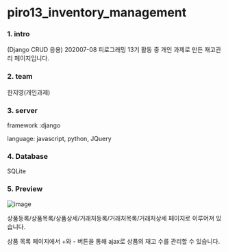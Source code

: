 # piro13_inventory_management

### 1. intro
(Django CRUD 응용) 202007-08 피로그래밍 13기 활동 중 개인 과제로 만든 재고관리 페이지입니다.


### 2. team
한지영(개인과제)


### 3. server
framework :django

language: javascript, python, JQuery


### 4. Database
SQLite


### 5. Preview
![image](https://user-images.githubusercontent.com/61833149/91709461-c3876c80-ebbd-11ea-98fb-46da917cc136.png)

상품등록/상품목록/상품상세/거래처등록/거래처목록/거래처상세 페이지로 이루어져 있습니다.

상품 목록 페이지에서 +와 - 버튼을 통해 ajax로 상품의 재고 수를 관리할 수 있습니다.
